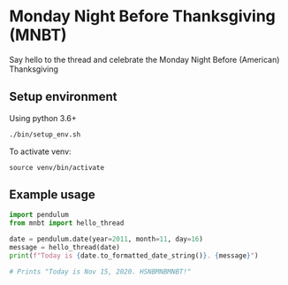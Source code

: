 # Monday Night Before Thanksgiving (MNBT)

Say hello to the thread and celebrate the Monday Night Before (American) Thanksgiving 

## Setup environment
Using python 3.6+

```bash
./bin/setup_env.sh
```

To activate venv:
```shell
source venv/bin/activate
```

## Example usage
```python
import pendulum
from mnbt import hello_thread

date = pendulum.date(year=2011, month=11, day=16)
message = hello_thread(date)
print(f"Today is {date.to_formatted_date_string()}. {message}")

# Prints "Today is Nov 15, 2020. HSNBMNBMNBT!"
```
